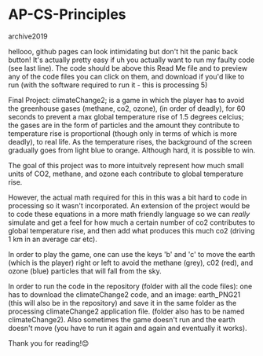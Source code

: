 # AP-CS-Principles
archive2019

hellooo, github pages can look intimidating but don't hit the panic back button! It's actually pretty easy if uh you actually want to run my faulty code (see last line). The code should be above this Read Me file and to preview any of the code files you can click on them, and download if you'd like to run (with the software required to run it - this is processing 5)

Final Project: climateChange2; is a game in which the player has to avoid the greenhouse gases (methane, co2, ozone), (in order of deadly), for 60 seconds to prevent a max global temperature rise of 1.5 degrees celcius; the gases are in the form of particles and the amount they contribute to temperature rise is proportional (though only in terms of which is more deadly), to real life. As the temperature rises, the background of the screen gradually goes from light blue to orange. Although hard, it is possible to win. 

The goal of this project was to more intuitvely represent how much small units of CO2, methane, and ozone each contribute to global temperature rise. 

However, the actual math required for this in this was a bit hard to code in processing so it wasn't incorporated. An extension of the project would be to code these equations in a more math friendly language so we can _really_ simulate and get a feel for how much a certain number of co2 contributes to global temperature rise, and then add what produces this much co2 (driving 1 km in an average car etc). 

In order to play the game, one can use the keys 'b' and 'c' to move the earth (which is the player) right or left to avoid the methane (grey), c02 (red), and ozone (blue) particles that will fall from the sky.  

In order to run the code in the repository (folder with all the code files): one has to download the climateChange2 code, and an image: earth_PNG21 (this will also be in the repository) and save it in the same folder as the processing climateChange2 application file. (folder also has to be named climateChange2). Also sometimes the game doesn't run and the earth doesn't move (you have to run it again and again and eventually it works). 

Thank you for reading!😊
